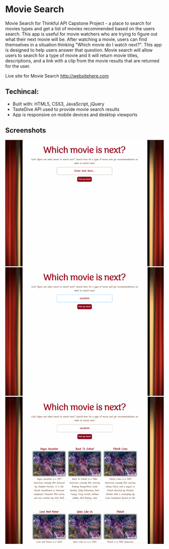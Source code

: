 # Movie Search
Movie Search for Thinkful API Capstone Project - a place to search for movies types and get a list of movies recommended based on the users search. This app is useful for movie watchers who are trying to figure out what their next movie will be. After watching a movie, users can find themselves in a situation thinking "Which movie do I watch next?". This app is designed to help users answer that question. Movie search will allow users to search for a type of movie and it will return movie titles, descriptions, and a link with a clip from the movie results that are returned for the user.

Live site for Movie Search http://websitehere.com

## Techincal:
* Built with: HTML5, CSS3, JavaScript, jQuery
* TasteDive API used to provide movie search results
* App is responsive on mobile devices and desktop viewports

## Screenshots
![screenshot](img/screenshots/startingpage.png)
![screenshot](img/screenshots/userSearch.png)
![screenshot](img/screenshots/searchResults.png)
